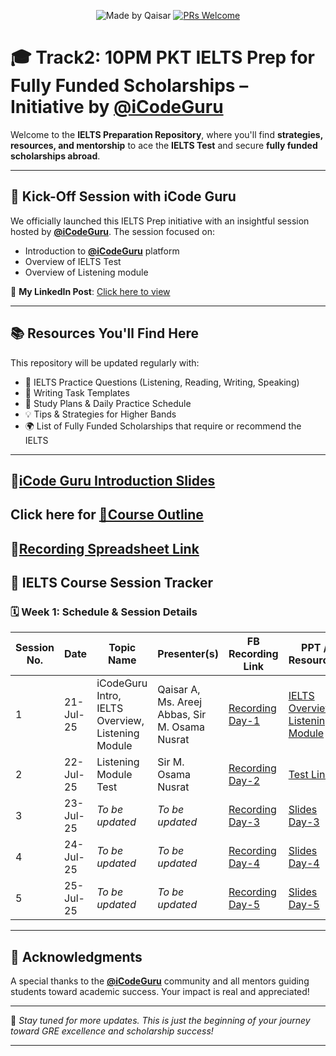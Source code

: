 <div align="center">

![Made by Qaisar](https://img.shields.io/badge/Made%20by-Qaisar%20Abbas-blueviolet)
[![PRs Welcome](https://img.shields.io/badge/PRs-welcome-brightgreen.svg?style=flat-square)](http://makeapullrequest.com)

</div>

# 🎓 Track2: 10PM PKT IELTS Prep for Fully Funded Scholarships – Initiative by [@iCodeGuru](https://www.facebook.com/photo?fbid=1280869364044541&set=a.260463502751804)

Welcome to the **IELTS Preparation Repository**, where you'll find **strategies, resources, and mentorship** to ace the **IELTS Test** and secure **fully funded scholarships abroad**.

---

## 🚀 Kick-Off Session with iCode Guru

We officially launched this IELTS Prep initiative with an insightful session hosted by **[@iCodeGuru](https://www.facebook.com/iCodeguru)**. The session focused on:

* Introduction to **[@iCodeGuru](https://www.facebook.com/iCodeguru)** platform
* Overview of IELTS Test
* Overview of Listening module

🎥 **My LinkedIn Post**: [Click here to view](https://www.linkedin.com/feed/update/urn:li:activity:7353085991328342017/)

---

## 📚 Resources You'll Find Here

This repository will be updated regularly with:

* 📄 IELTS Practice Questions (Listening, Reading, Writing, Speaking)
* 🧠 Writing Task Templates
* 📝 Study Plans & Daily Practice Schedule
* 💡 Tips & Strategies for Higher Bands
* 🌍 List of Fully Funded Scholarships that require or recommend the IELTS

---

## 🧾[iCode Guru Introduction Slides](https://docs.google.com/presentation/d/1VrSHyUwVFob8Kw83aZ3u4BHdrdQYjR4byS1I-w18QAo/edit?slide=id.g1067dbb9740_2_142#slide=id.g1067dbb9740_2_142)

## Click here for [🧾Course Outline](https://1drv.ms/w/c/b2e43cb234ed6775/EZj3tOpGA9NDulJ1H0VwzdEBejDIecMqrZOv7WAybR5gBQ?e=SJ9Mx6)

## 🧾[Recording Spreadsheet Link](https://docs.google.com/spreadsheets/d/1GZF7QivHSiHD6TWobvyY_6afzHhNwXggFt9-EUrF2NQ/edit?gid=0#gid=0)

## 📅 IELTS Course Session Tracker
### 🗓️ Week 1: Schedule & Session Details
| Session No. | Date       | Topic Name                                  | Presenter(s)                                | FB Recording Link  | PPT / Resources                      |
|-------------|------------|----------------------------------------------|----------------------------------------------|---------------------|---------------------------------------|
| 1           | 21-Jul-25  | iCodeGuru Intro, IELTS Overview, Listening Module | Qaisar A, Ms. Areej Abbas, Sir M. Osama Nusrat | [Recording Day-1](https://www.facebook.com/iCodeguru/videos/1959570568230142/) | [IELTS Overview](https://gamma.app/docs/IELTS-Exam-Guide-International-English-Language-Testing-System-ccypyjq1fru76se), [Listening Module](https://docs.google.com/document/d/1CIBxUokkTb6N96aEMXlxaHGeb7EUsYzDuB3nMZ-6FUg/edit?usp=sharing) |
| 2           | 22-Jul-25  | Listening Module Test                              | Sir M. Osama Nusrat                              | [Recording Day-2](https://www.facebook.com/share/v/19SHZEHr1C/) | [Test Link](https://ieltsonlinetest.com/ielts-mock-test-2025-january-listening-practice-test-2?mode=practice_test&parts=full&duration=32)                    |
| 3           | 23-Jul-25  | *To be updated*                              | *To be updated*                              | [Recording Day-3](#) | [Slides Day-3](#)                    |
| 4           | 24-Jul-25  | *To be updated*                              | *To be updated*                              | [Recording Day-4](#) | [Slides Day-4](#)                    |
| 5           | 25-Jul-25  | *To be updated*                              | *To be updated*                              | [Recording Day-5](#) | [Slides Day-5](#)                    |



---
## 🙌 Acknowledgments

A special thanks to the **[@iCodeGuru](https://www.facebook.com/icodeguru)** community and all mentors guiding students toward academic success. Your impact is real and appreciated!

---

📌 *Stay tuned for more updates. This is just the beginning of your journey toward GRE excellence and scholarship success!*

---
